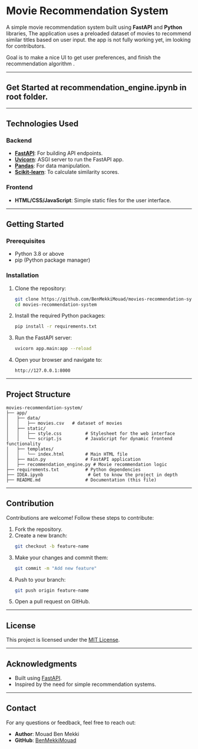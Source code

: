 # Movie Recommendation System

A simple movie recommendation system built using **FastAPI** and **Python** libraries, The application uses a preloaded dataset of movies to recommend similar titles based on user input.
the app is not fully working yet, im looking for contributors.

Goal is to make a nice UI to get user preferences, and finish the recommendation algorithm .

---

## Get Started at recommendation_engine.ipynb in root folder.
---
## Technologies Used

### Backend
- **[FastAPI](https://fastapi.tiangolo.com/)**: For building API endpoints.
- **[Uvicorn](https://www.uvicorn.org/)**: ASGI server to run the FastAPI app.
- **[Pandas](https://pandas.pydata.org/)**: For data manipulation.
- **[Scikit-learn](https://scikit-learn.org/)**: To calculate similarity scores.

### Frontend
- **HTML/CSS/JavaScript**: Simple static files for the user interface.

---

## Getting Started

### Prerequisites
- Python 3.8 or above
- pip (Python package manager)

### Installation

1. Clone the repository:
   ```bash
   git clone https://github.com/BenMekkiMouad/movies-recommendation-system.git
   cd movies-recommendation-system
   ```

2. Install the required Python packages:
   ```bash
   pip install -r requirements.txt
   ```

3. Run the FastAPI server:
   ```bash
   uvicorn app.main:app --reload
   ```

4. Open your browser and navigate to:
   ```
   http://127.0.0.1:8000
   ```

---

## Project Structure

```
movies-recommendation-system/
├── app/
│   ├── data/
│   │   ├── movies.csv   # dataset of movies
│   ├── static/
│   │   ├── style.css         # Stylesheet for the web interface
│   │   └── script.js         # JavaScript for dynamic frontend functionality
│   ├── templates/
│   │   └── index.html        # Main HTML file
│   ├── main.py               # FastAPI application
│   ├── recommendation_engine.py # Movie recommendation logic               
├── requirements.txt          # Python dependencies
├── IDEA.ipynb                 # Get to know the project in depth
├── README.md                 # Documentation (this file)
```


---

## Contribution

Contributions are welcome! Follow these steps to contribute:

1. Fork the repository.
2. Create a new branch:
   ```bash
   git checkout -b feature-name
   ```
3. Make your changes and commit them:
   ```bash
   git commit -m "Add new feature"
   ```
4. Push to your branch:
   ```bash
   git push origin feature-name
   ```
5. Open a pull request on GitHub.

---

## License

This project is licensed under the [MIT License](LICENSE).

---

## Acknowledgments

- Built using [FastAPI](https://fastapi.tiangolo.com/).
- Inspired by the need for simple recommendation systems.

---

## Contact

For any questions or feedback, feel free to reach out:
- **Author**: Mouad Ben Mekki
- **GitHub**: [BenMekkiMouad](https://github.com/BenMekkiMouad)


